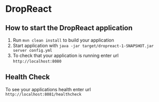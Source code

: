 # DropReact

How to start the DropReact application
---

1. Run `mvn clean install` to build your application
1. Start application with `java -jar target/dropreact-1-SNAPSHOT.jar server config.yml`
1. To check that your application is running enter url `http://localhost:8080`

Health Check
---

To see your applications health enter url `http://localhost:8081/healthcheck`
